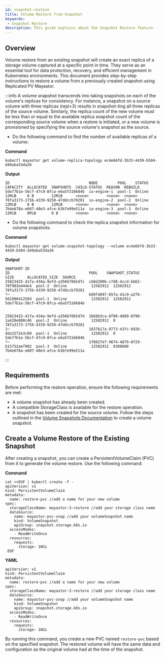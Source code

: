 ```yaml
---
id: snapshot-restore
title: Volume Restore from Snapshot
keywords:
 - Snapshot Restore
description: This guide explains about the Snapshot Restore feature.
---
```


## Overview

Volume restore from an existing snapshot will create an exact replica of a storage volume captured at a specific point in time. They serve as an essential tool for data protection, recovery, and efficient management in Kubernetes environments. This document provides step-by-step instructions to restore a volume from a previously created snapshot using Replicated PV Mayastor.

:::info
A volume snapshot transcends into taking snapshots on each of the volume's replicas for consistency. For instance, a snapshot on a source volume with three replicas (repl=3) results in snapshot-ting all three replicas of the source volume.
Similarly, the replica count of the new volume must be less than or equal to the available replica snapshot count of the corresponding source volume when a restore is initiated, or a new volume is provisioned by specifying the source volume's snapshot as the source.

- Do the following command to find the number of available replicas of a volume:

**Command**

```
kubectl mayastor get volume-replica-topology ec4e66fd-3b33-4439-b504-d49aba53da26         
```

**Output**

```
ID                                    NODE         POOL    STATUS  CAPACITY  ALLOCATED  SNAPSHOTS  CHILD-STATUS  REASON  REBUILD 
5de77b1e-56cf-47c9-8fca-e6a5f316684b  io-engine-1  pool-1  Online  12MiB     0 B        12MiB      <none>        <none>  <none> 
78fa3173-175b-4339-9250-47ddccb79201  io-engine-2  pool-2  Online  12MiB     0 B        12MiB      <none>        <none>  <none> 
7b4e678a-e607-40e3-afce-b3b7e99e511a  io-engine-3  pool-3  Online  12MiB     8MiB       0 B        <none>        <none>  <none> 
```

- Do the following command to check the replica snapshot information for volume snapshots:

**Command**

```
kubectl mayastor get volume-snapshot-topology --volume ec4e66fd-3b33-4439-b504-d49aba53da26
```

**Output**

```
SNAPSHOT-ID                           ID                                    POOL    SNAPSHOT_STATUS  SIZE      ALLOCATED_SIZE  SOURCE 
25823425-41fa-434a-9efd-a356b70b5d7c  cb8d200b-c7d8-4ccd-bb62-78f903e444e4  pool-2  Online           12582912  12582912        78fa3173-175b-4339-9250-47ddccb79201 
└─                                    b09f4097-85fa-41c9-a2f8-56198641258d  pool-1  Online           12582912  12582912        5de77b1e-56cf-47c9-8fca-e6a5f316684b 
 

25823425-41fa-434a-9efd-a356b70b5d7d  1b69b3ca-8f08-4889-8f90-1a428e088c46  pool-2  Online           12582912  0               78fa3173-175b-4339-9250-47ddccb79201 
├─                                    1837b17a-9773-437c-b926-dda3272e3c60  pool-1  Online           12582912  0               5de77b1e-56cf-47c9-8fca-e6a5f316684b 
└─                                    1f8827e7-9674-4879-8f29-b15752aef902  pool-3  Online           12582912  8388608         7b4e678a-e607-40e3-afce-b3b7e99e511a 
```
:::

## Requirements

Before performing the restore operation, ensure the following requirements are met:

- A volume snapshot has already been created.
- A compatible StorageClass is available for the restore operation.
- A snapshot has been created for the source volume. Follow the steps outlined in the [Volume Snapshots Documentation](snapshot.md) to create a volume snapshot.

## Create a Volume Restore of the Existing Snapshot

After creating a snapshot, you can create a PersistentVolumeClaim (PVC) from it to generate the volume restore. Use the following command:

**Command**

```
cat <<EOF | kubectl create -f -
apiVersion: v1
kind: PersistentVolumeClaim
metadata:
  name: restore-pvc //add a name for your new volume
spec:
  storageClassName: mayastor-3-restore //add your storage class name 
  dataSource:
    name: mayastor-pvc-snap //add your volumeSnapshot name
    kind: VolumeSnapshot
    apiGroup: snapshot.storage.k8s.io
  accessModes:
    - ReadWriteOnce
  resources:
    requests:
      storage: 10Gi
 EOF     
 ```

**YAML**

```
apiVersion: v1
kind: PersistentVolumeClaim
metadata:
  name: restore-pvc //add a name for your new volume
spec:
  storageClassName: mayastor-3-restore //add your storage class name 
  dataSource:
    name: mayastor-pvc-snap //add your volumeSnapshot name
    kind: VolumeSnapshot
    apiGroup: snapshot.storage.k8s.io
  accessModes:
    - ReadWriteOnce
  resources:
    requests:
      storage: 10Gi
```   
      
By running this command, you create a new PVC named `restore-pvc` based on the specified snapshot. The restored volume will have the same data and configuration as the original volume had at the time of the snapshot.
